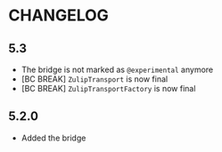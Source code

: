 CHANGELOG
=========

5.3
---

 * The bridge is not marked as `@experimental` anymore
* [BC BREAK] `ZulipTransport` is now final
* [BC BREAK] `ZulipTransportFactory` is now final

5.2.0
-----

 * Added the bridge
